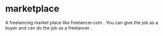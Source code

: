 # marketplace
A freelancing  market place like freelancer.com . You can give the job as a buyer and can do the job as a freelancer .
